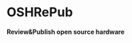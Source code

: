 <!--
 - SPDX-FileCopyrightText: © 2025 Contributors to the OSHRePub project
 - SPDX-License-Identifier: AGPL-3.0-only
-->
# OSHRePub

**Review&Publish open source hardware**
